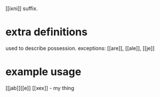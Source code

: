 [[ixni]] suffix.
# extra definitions
used to describe possession. 
exceptions: [[are]], [[ale]], [[je]]
# example usage
[[jab]][[e]] [[xex]] - my thing